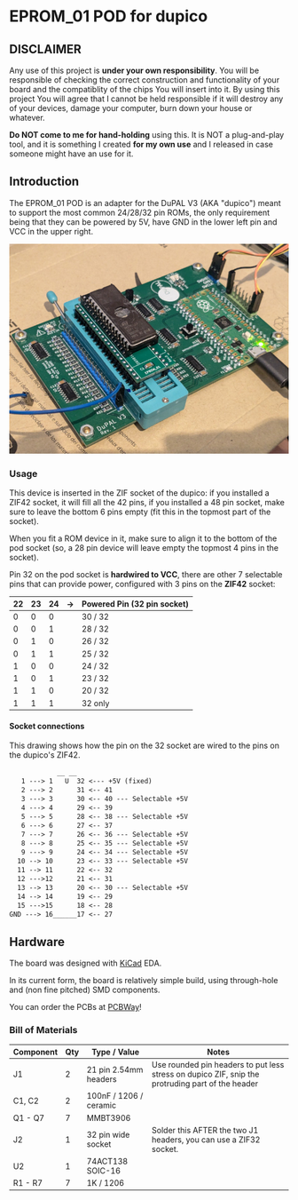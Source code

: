 # EPROM_01 POD for dupico

## DISCLAIMER

Any use of this project is **under your own responsibility**.
You will be responsible of checking the correct construction and functionality of your board and the compatiblity of the chips You will insert into it.
By using this project You will agree that I cannot be held responsible if it will destroy any of your devices, damage your computer, burn down your house or whatever.

**Do NOT come to me for hand-holding** using this. It is NOT a plug-and-play tool, and it is something I created **for my own use** and I released in case someone might have an use for it.

## Introduction

The EPROM_01 POD is an adapter for the DuPAL V3 (AKA "dupico") meant to support the most common 24/28/32 pin ROMs, the only requirement being that they can be powered by 5V, have GND in the lower left pin and VCC in the upper right.

![Rev. 0 PCB](pics/eprom_01_in_use.jpg)

### Usage

This device is inserted in the ZIF socket of the dupico: if you installed a ZIF42 socket, it will fill all the 42 pins, if you installed a 48 pin socket, make sure to leave the bottom 6 pins empty (fit this in the topmost part of the socket).

When you fit a ROM device in it, make sure to align it to the bottom of the pod socket (so, a 28 pin device will leave empty the topmost 4 pins in the socket). 

Pin 32 on the pod socket is **hardwired to VCC**, there are other 7 selectable pins that can provide power, configured with 3 pins on the **ZIF42** socket:

| 22 | 23 | 24 | -> | Powered Pin (32 pin socket) |
| -- | -- | -- | -- | --------------------------- |
|  0 |  0 |  0 |    | 30 / 32                     |
|  0 |  0 |  1 |    | 28 / 32                     |
|  0 |  1 |  0 |    | 26 / 32                     |
|  0 |  1 |  1 |    | 25 / 32                     |
|  1 |  0 |  0 |    | 24 / 32                     |
|  1 |  0 |  1 |    | 23 / 32                     |
|  1 |  1 |  0 |    | 20 / 32                     |
|  1 |  1 |  1 |    | 32 only                     |

#### Socket connections

This drawing shows how the pin on the 32 socket are wired to the pins on the dupico's ZIF42.

```
            __ __
   1 ---> 1   U  32 <--- +5V (fixed)
   2 ---> 2      31 <-- 41
   3 ---> 3      30 <-- 40 --- Selectable +5V
   4 ---> 4      29 <-- 39
   5 ---> 5      28 <-- 38 --- Selectable +5V
   6 ---> 6      27 <-- 37
   7 ---> 7      26 <-- 36 --- Selectable +5V
   8 ---> 8      25 <-- 35 --- Selectable +5V
   9 ---> 9      24 <-- 34 --- Selectable +5V
  10 --> 10      23 <-- 33 --- Selectable +5V
  11 --> 11      22 <-- 32
  12 --->12      21 <-- 31
  13 --> 13      20 <-- 30 --- Selectable +5V
  14 --> 14      19 <-- 29
  15 --->15      18 <-- 28
GND ---> 16______17 <-- 27

```

## Hardware

The board was designed with [KiCad](https://kicad.org/) EDA.

In its current form, the board is relatively simple build, using through-hole and (non fine pitched) SMD components.

You can order the PCBs at [PCBWay](https://www.pcbway.com/project/shareproject/dupico_EPROM_01_POD_ed82b51c.html)!

### Bill of Materials

| Component         | Qty | Type / Value                   | Notes                                                                                            |
| ----------------- | --- | ------------------------------ | ------------------------------------------------------------------------------------------------ |
| J1                |  2  | 21 pin 2.54mm headers          | Use rounded pin headers to put less stress on dupico ZIF, snip the protruding part of the header |
| C1, C2            |  2  | 100nF / 1206 / ceramic         |                                                                                                  |
| Q1 - Q7           |  7  | MMBT3906                       |                                                                                                  |
| J2                |  1  | 32 pin wide socket             | Solder this AFTER the two J1 headers, you can use a ZIF32 socket.                                |
| U2                |  1  | 74ACT138 SOIC-16               |                                                                                                  |
| R1 - R7           |  7  | 1K / 1206                      |                                                                                                  |
